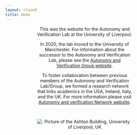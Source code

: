 ```yaml
---
layout: closed
title: Home
---
```


<article >

  <section style ="text-align: center;  margin: 0 auto; width: 60%;" >
<div markdown="1">

This was the website for the Autonomy and Verification Lab at the University of Liverpool.

In 2020, the lab moved to the University of Manchester. For information about the successor to the Autonomy and Verification Lab, please see the [Autonomy and Verification Group website](https://www.cs.manchester.ac.uk/research/expertise/autonomy-and-verification/).

To foster collaboration between previous members of the Autonomy and Verification Lab/Group, we formed a research network that links academics in the USA, Ireland, Italy, and the UK. For more information please visit [Autonomy and verification Network website](https://autonomy-and-verification.github.io/).

<br/>
<p style="text-align: center;">
<img src="{{site.url}}/images/ashton-home.png" alt="Picture of the Ashton Building, University of Liverpool, UK" title="Picture of the Ashton Building, University of Liverpool, UK"/>
</p>

</div>
</section>

</article>
